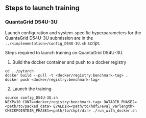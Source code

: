 ## Steps to launch training

### QuantaGrid D54U-3U

Launch configuration and system-specific hyperparameters for the QuantaGrid D54U-3U
submission are in the `../<implementation>/config_D54U-3U.sh` script.

Steps required to launch training on QuantaGrid D54U-3U.

1. Build the docker container and push to a docker registry

```
cd ../pytorch
docker build --pull -t <docker/registry:benchmark-tag> .
docker push <docker/registry:benchmark-tag>
```

2. Launch the training
```
source config_D54U-3U.sh 
NEXP=10 CONT=<docker/registry:benchmark-tag> DATADIR_PHASE2=<path/to/packed_data> EVALDIR=<path/to/hdf5/eval_varlength> CHECKPOINTDIR_PHASE1=<path/to/ckpt/dir> ./run_with_docker.sh
